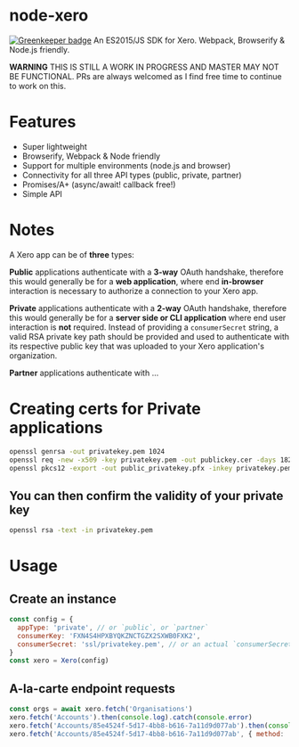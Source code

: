 # node-xero

[![Greenkeeper badge](https://badges.greenkeeper.io/moimikey/node-xero.svg)](https://greenkeeper.io/)
An ES2015/JS SDK for Xero. Webpack, Browserify & Node.js friendly.

**WARNING** THIS IS STILL A WORK IN PROGRESS AND MASTER MAY NOT BE FUNCTIONAL. PRs are always welcomed as I find free time to continue to work on this.

# Features
- Super lightweight
- Browserify, Webpack & Node friendly
- Support for multiple environments (node.js and browser)
- Connectivity for all three API types (public, private, partner)
- Promises/A+ (async/await! callback free!)
- Simple API

# Notes
A Xero app can be of **three** types:

**Public** applications authenticate with a **3-way** OAuth handshake, therefore this would generally be for a **web application**, where end **in-browser** interaction is necessary to authorize a connection to your Xero app.

**Private** applications authenticate with a **2-way** OAuth handshake, therefore this would generally be for a **server side or CLI application** where end user interaction is **not** required. Instead of providing a `consumerSecret` string, a valid RSA private key path should be provided and used to authenticate with its respective public key that was uploaded to your Xero application's organization.

**Partner** applications authenticate with ...


# Creating certs for Private applications
```sh
openssl genrsa -out privatekey.pem 1024
openssl req -new -x509 -key privatekey.pem -out publickey.cer -days 1825
openssl pkcs12 -export -out public_privatekey.pfx -inkey privatekey.pem -in publickey.cer
```

## You can then confirm the validity of your private key
```sh
openssl rsa -text -in privatekey.pem
```

# Usage
## Create an instance
```js
const config = {
  appType: 'private', // or `public`, or `partner`
  consumerKey: 'FXN4S4HPXBYQKZNCTGZX2SXWB0FXK2',
  consumerSecret: 'ssl/privatekey.pem', // or an actual `consumerSecret` if `appType` is `public`
}
const xero = Xero(config)
```

## A-la-carte endpoint requests
```js
const orgs = await xero.fetch('Organisations')
xero.fetch('Accounts').then(console.log).catch(console.error)
xero.fetch('Accounts/85e4524f-5d17-4bb8-b616-7a11d9d077ab').then(console.log).catch(console.error)
xero.fetch('Accounts/85e4524f-5d17-4bb8-b616-7a11d9d077ab', { method: 'DELETE' ).then(console.log).catch(console.error)
```
